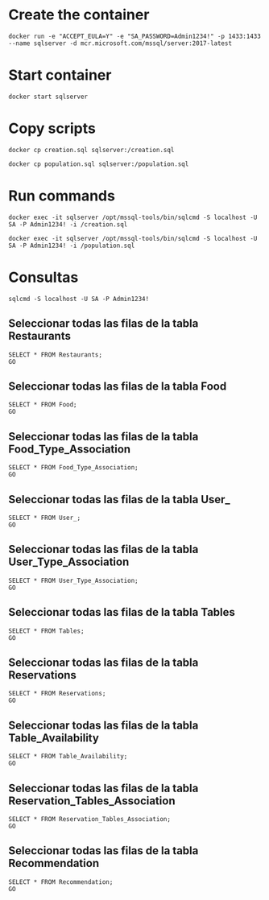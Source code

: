 # Create the container

```
docker run -e "ACCEPT_EULA=Y" -e "SA_PASSWORD=Admin1234!" -p 1433:1433 --name sqlserver -d mcr.microsoft.com/mssql/server:2017-latest
```

# Start container

```
docker start sqlserver
```

# Copy scripts

```
docker cp creation.sql sqlserver:/creation.sql
```

```
docker cp population.sql sqlserver:/population.sql
```

# Run commands

```
docker exec -it sqlserver /opt/mssql-tools/bin/sqlcmd -S localhost -U SA -P Admin1234! -i /creation.sql
```

```
docker exec -it sqlserver /opt/mssql-tools/bin/sqlcmd -S localhost -U SA -P Admin1234! -i /population.sql
```

# Consultas

```
sqlcmd -S localhost -U SA -P Admin1234!
```

## Seleccionar todas las filas de la tabla Restaurants

```
SELECT * FROM Restaurants;
GO
```

## Seleccionar todas las filas de la tabla Food

```
SELECT * FROM Food;
GO
```

## Seleccionar todas las filas de la tabla Food_Type_Association

```
SELECT * FROM Food_Type_Association;
GO
```

## Seleccionar todas las filas de la tabla User\_

```
SELECT * FROM User_;
GO
```

## Seleccionar todas las filas de la tabla User_Type_Association

```
SELECT * FROM User_Type_Association;
GO
```

## Seleccionar todas las filas de la tabla Tables

```
SELECT * FROM Tables;
GO
```

## Seleccionar todas las filas de la tabla Reservations

```
SELECT * FROM Reservations;
GO
```

## Seleccionar todas las filas de la tabla Table_Availability

```
SELECT * FROM Table_Availability;
GO
```

## Seleccionar todas las filas de la tabla Reservation_Tables_Association

```
SELECT * FROM Reservation_Tables_Association;
GO
```

## Seleccionar todas las filas de la tabla Recommendation

```
SELECT * FROM Recommendation;
GO
```
